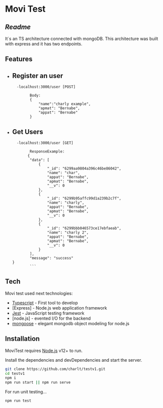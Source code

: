 # Movi Test
## _Readme_

It`s an TS architecture connected with mongoDB. This architecture was built with express and it has two endpoints.

## Features

- ## Register an user 
        -localhost:3000/user [POST]
    ```
            Body:
            {
                "name":"charly example",
                "apmat": "Bernabe",
                "appat": "Bernabe"
            }
    ```
- ## Get Users
        -localhost:3000/user [GET]
    ```
            ResponseExample:
           {
            "data": [
                {
                    "_id": "6299aa9804a396c46be86042",
                    "name": "char",
                    "appat": "Bernabe",
                    "apmat": "Bernabe",
                    "__v": 0
                },
                {
                    "_id": "6299b95affc99d1a239b2c7f",
                    "name": "charly",
                    "appat": "Bernabe",
                    "apmat": "Bernabe",
                    "__v": 0
                },
                {
                    "_id": "6299bbb046573ce17ebfaeab",
                    "name": "charly 2",
                    "appat": "Bernabe",
                    "apmat": "Bernabe",
                    "__v": 0
                }
            ],
            "message": "success"
    }
            ```

## Tech

Movi test used next technologies:

- [Typescript](https://www.typescriptlang.org/) - First tool to develop
- [Express] - Node.js web application framework 
- [Jest](https://jestjs.io/) - JavaScript testing framework
- [node.js] - evented I/O for the backend
- [mongoose](https://mongoosejs.com/) - elegant mongodb object modeling for node.js


## Installation

MoviTest requires [Node.js](https://nodejs.org/) v12+ to run.

Install the dependencies and devDependencies and start the server.

```sh
git clone https://github.com/charlt/testv1.git
cd testv1
npm i
npm run start || npm run serve
```

For run unit testing...

```sh
npm run test
```
